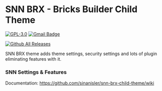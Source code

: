 # SNN BRX - Bricks Builder Child Theme


[![GPL-3.0](https://img.shields.io/github/license/ESKYoung/shields-io-visitor-counter?logo=GNU&logoColor=FFFFFF)](https://github.com/sinanisler/snn-brx-child-theme/blob/main/license.txt)
[![Gmail Badge](https://img.shields.io/badge/-Download_Latest_Release-29903b?style=flat&logo=Download&logoColor=white)](https://sinanisler.com/snn-brx-download)


[![Github All Releases](https://sinanisler.com/tool/git-banner/download_count.php/download_count.png?v4)](https://sinanisler.com/snn-brx-download)


SNN BRX theme adds theme settings, security settings and lots of plugin eliminating features with it. 


### SNN Settings & Features

Documentation: https://github.com/sinanisler/snn-brx-child-theme/wiki
